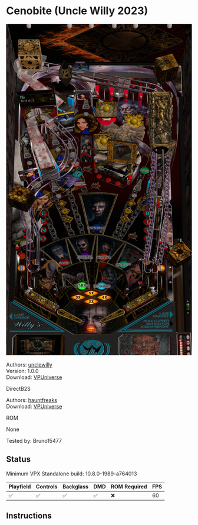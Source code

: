 # Cenobite (Uncle Willy 2023)

![Table Preview](../../images/vpx-cenobite.jpg)

Authors: [unclewilly](https://pinballnirvana.com/forums/members/unclewilly.738/)  
Version: 1.0.0  
Download: [VPUniverse](https://vpuniverse.com/files/file/16469-cenobite-uncle-willy-2023/)

DirectB2S

Authors: [hauntfreaks](https://vpuniverse.com/profile/5216-hauntfreaks/)  
Download: [VPUniverse](https://vpuniverse.com/files/file/16468-cenobite-uncle-willy-2023-b2s-with-full-dmd/)

ROM

None

Tested by: Bruno15477

## Status 

Minimum VPX Standalone build: 10.8.0-1989-a764013

| Playfield | Controls | Backglass | DMD | ROM Required | FPS | 
|-----------|----------|-----------|-----|--------------|-----|
| :white_check_mark: | :white_check_mark: | :white_check_mark: | :white_check_mark: | :x: | 60 |

## Instructions

